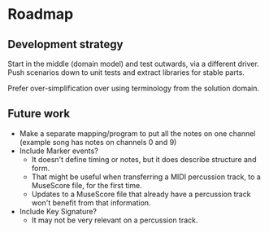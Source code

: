 # Roadmap

## Development strategy

Start in the middle (domain model) and test outwards, via a different driver. Push scenarios down
to unit tests and extract libraries for stable parts.

Prefer over-simplification over using terminology from the solution domain.

## Future work

- Make a separate mapping/program to put all the notes on one channel (example song has notes on
  channels 0 and 9)
- Include Marker events?
  - It doesn't define timing or notes, but it does describe structure and form.
  - That might be useful when transferring a MIDI percussion track, to a MuseScore file, for the
    first time.
  - Updates to a MuseScore file that already have a percussion track won't benefit from that
    information.
- Include Key Signature?
  - It may not be very relevant on a percussion track.
